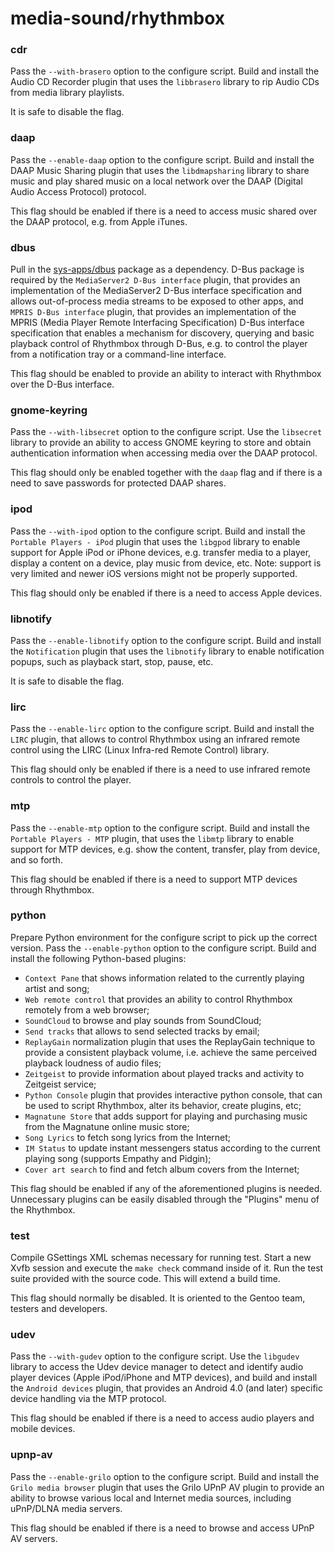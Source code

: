 # media-sound/rhythmbox

### cdr
Pass the `--with-brasero` option to the configure script. Build and install the Audio CD Recorder plugin that uses the `libbrasero` library to rip Audio CDs from media library playlists.

It is safe to disable the flag.

### daap
Pass the `--enable-daap` option to the configure script. Build and install the DAAP Music Sharing plugin that uses the `libdmapsharing` library to share music and play shared music on a local network over the DAAP (Digital Audio Access Protocol) protocol.

This flag should be enabled if there is a need to access music shared over the DAAP protocol, e.g. from Apple iTunes.

### dbus
Pull in the [sys-apps/dbus](../sys-apps/dbus.md) package as a dependency. D-Bus package is required by the `MediaServer2 D-Bus interface` plugin, that provides an implementation of the MediaServer2 D-Bus interface specification and allows out-of-process media streams to be exposed to other apps, and `MPRIS D-Bus interface` plugin, that provides an implementation of the MPRIS (Media Player Remote Interfacing Specification) D-Bus interface specification that enables a mechanism for discovery, querying and basic playback control of Rhythmbox through D-Bus, e.g. to control the player from a notification tray or a command-line interface.

This flag should be enabled to provide an ability to interact with Rhythmbox over the D-Bus interface.

### gnome-keyring
Pass the `--with-libsecret` option to the configure script. Use the `libsecret` library to provide an ability to access GNOME keyring to store and obtain authentication information when accessing media over the DAAP protocol.

This flag should only be enabled together with the `daap` flag and if there is a need to save passwords for protected DAAP shares.

### ipod
Pass the `--with-ipod` option to the configure script. Build and install the `Portable Players - iPod` plugin that uses the `libgpod` library to enable support for Apple iPod or iPhone devices, e.g. transfer media to a player, display a content on a device, play music from device, etc. Note: support is very limited and newer iOS versions might not be properly supported.

This flag should only be enabled if there is a need to access Apple devices.

### libnotify
Pass the `--enable-libnotify` option to the configure script. Build and install the `Notification` plugin that uses the `libnotify` library to enable notification popups, such as playback start, stop, pause, etc.

It is safe to disable the flag.

### lirc
Pass the `--enable-lirc` option to the configure script. Build and install the `LIRC` plugin, that allows to control Rhythmbox using an infrared remote control using the LIRC (Linux Infra-red Remote Control) library.

This flag should only be enabled if there is a need to use infrared remote controls to control the player.

### mtp
Pass the `--enable-mtp` option to the configure script. Build and install the `Portable Players - MTP` plugin, that uses the `libmtp` library to enable support for MTP devices, e.g. show the content, transfer, play from device, and so forth.

This flag should be enabled if there is a need to support MTP devices through Rhythmbox.

### python
Prepare Python environment for the configure script to pick up the correct version. Pass the `--enable-python` option to the configure script. Build and install the following Python-based plugins:

- `Context Pane` that shows information related to the currently playing artist and song;
- `Web remote control` that provides an ability to control Rhythmbox remotely from a web browser;
- `SoundCloud` to browse and play sounds from SoundCloud;
- `Send tracks` that allows to send selected tracks by email;
- `ReplayGain` normalization plugin that uses the ReplayGain technique to provide a consistent playback volume, i.e. achieve the same perceived playback loudness of audio files;
- `Zeitgeist` to provide information about played tracks and activity to Zeitgeist service;
- `Python Console` plugin that provides interactive python console, that can be used to script Rhythmbox, alter its behavior, create plugins, etc;
- `Magnatune Store` that adds support for playing and purchasing music from the Magnatune online music store;
- `Song Lyrics` to fetch song lyrics from the Internet;
- `IM Status` to update instant messengers status according to the current playing song (supports Empathy and Pidgin);
- `Cover art search` to find and fetch album covers from the Internet;

This flag should be enabled if any of the aforementioned plugins is needed. Unnecessary plugins can be easily disabled through the "Plugins" menu of the Rhythmbox.

### test
Compile GSettings XML schemas necessary for running test. Start a new Xvfb session and execute the `make check` command inside of it. Run the test suite provided with the source code. This will extend a build time.

This flag should normally be disabled. It is oriented to the Gentoo team, testers and developers.

### udev
Pass the `--with-gudev` option to the configure script. Use the `libgudev` library to access the Udev device manager to detect and identify audio player devices (Apple iPod/iPhone and MTP devices), and build and install the `Android devices` plugin, that provides an Android 4.0 (and later) specific device handling via the MTP protocol.

This flag should be enabled if there is a need to access audio players and mobile devices.

### upnp-av
Pass the `--enable-grilo` option to the configure script. Build and install the `Grilo media browser` plugin that uses the Grilo UPnP AV plugin to provide an ability to browse various local and Internet media sources, including uPnP/DLNA media servers.

This flag should be enabled if there is a need to browse and access UPnP AV servers.
